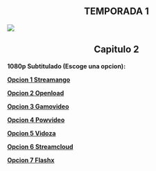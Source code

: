 ## <div align="center">TEMPORADA 1
<img src="https://image.tmdb.org/t/p/w780/gDkFVFppyGFBgBxRn831e8nP7gu.jpg">

## <div align="center">Capitulo 2</center></div>

<b>1080p Subtitulado (Escoge una opcion):<b>

<a href="https://streamango.com/f/fdtlanppmsdntlrn/">Opcion 1 Streamango</a>

<a href="https://openload.co/f/S8ZQjQRoJw4/">Opcion 2 Openload</a>

<a href="http://gamovideo.com/w26ohefjyjla">Opcion 3 Gamovideo</a>

<a href="http://powvideo.net/94p1v5kl95s2">Opcion 4 Powvideo</a>

<a href="https://vidoza.net/6zowojoog2g3.html">Opcion 5 Vidoza</a>

<a href="http://streamcloud.eu/0gkmk756a0tw">Opcion 6 Streamcloud</a>

<a href="https://www.flashx.tv/wkupye5vkzy4.html">Opcion 7 Flashx</a>
